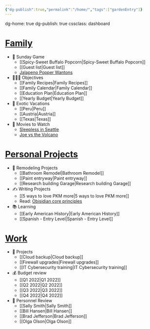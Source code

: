 ```yaml
---
{"dg-publish":true,"permalink":"/home/","tags":["gardenEntry"]}
---
```



dg-home: true
dg-publish: true
cssclass: dashboard
# [Family](https://github.com/TfTHacker/DashboardPlusPlus/blob/master/Dashboard%2B%2B.md#family)

- 🏈 Sunday Game
    - [[Spicy-Sweet Buffalo Popcorn\|Spicy-Sweet Buffalo Popcorn]]
    - [[Guest list\|Guest list]]
    - [Jalapeno Popper Wantons](https://www.allrecipes.com/recipe/166991/jalapeno-popper-wontons/)
- 👨‍👩‍👦 Objectives
    - [[Family Recipes\|Family Recipes]]
    - [[Family Calendar\|Family Calendar]]
    - [[Education Plan\|Education Plan]]
    - [[Yearly Budget\|Yearly Budget]]
- 🌅 Exotic Vacations
    - [[Peru\|Peru]]
    - [[Austria\|Austria]]
    - [[Texas\|Texas]]
- 🎥 Movies to Watch
    - [Sleepless in Seattle](https://www.imdb.com/title/tt0108160/)
    - [Joe vs the Volcano](https://www.imdb.com/title/tt0099892/)

# [Personal Projects](https://github.com/TfTHacker/DashboardPlusPlus/blob/master/Dashboard%2B%2B.md#personal-projects)

- 🏡 Remodeling Projects
    - [[Bathroom Remodel\|Bathroom Remodel]]
    - [[Paint entryway\|Paint entryway]]
    - [[Research building Garage\|Research building Garage]]
- ✍️ Writing Projects
    - [[5 ways to love PKM more\|5 ways to love PKM more]]
    - Read: [Obisidian core principles](https://tfthacker.medium.com/obsidian-understanding-its-core-design-principles-7f3fafbd6e36)
- 📚 Learning
    - [[Early American History\|Early American History]]
    - [[Spanish - Entry Level\|Spanish - Entry Level]]

# [Work](https://github.com/TfTHacker/DashboardPlusPlus/blob/master/Dashboard%2B%2B.md#work)

- 💼 Projects
    - [[Cloud backup\|Cloud backup]]
    - [[Firewall upgrades\|Firewall upgrades]]
    - [[IT Cybersecurity training\|IT Cybersecurity training]]
- 💰 Budget review
    - [[Q1 2022\|Q1 2022]]
    - [[Q2 2022\|Q2 2022]]
    - [[Q3 2022\|Q3 2022]]
    - [[Q4 2022\|Q4 2022]]
- 👥 Personnel Review
    - [[Sally Smith\|Sally Smith]]
    - [[Bill Hansen\|Bill Hansen]]
    - [[Brad Jefferson\|Brad Jefferson]]
    - [[Olga Olson\|Olga Olson]]